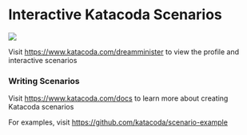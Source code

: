 # Interactive Katacoda Scenarios

[![](http://shields.katacoda.com/katacoda/dreamminister/count.svg)](https://www.katacoda.com/dreamminister "Get your profile on Katacoda.com")

Visit https://www.katacoda.com/dreamminister to view the profile and interactive scenarios

### Writing Scenarios
Visit https://www.katacoda.com/docs to learn more about creating Katacoda scenarios

For examples, visit https://github.com/katacoda/scenario-example
